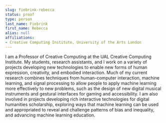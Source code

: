 ```yaml
---
slug: fiebrink-rebecca
status: proof
type: person
last_name: Fiebrink
first_name: Rebecca
alias: null
affiliations:
- Creative Computing Institute, University of the Arts London
---
```


I am a Professor of Creative Computing at the UAL Creative Computing Institute. My students, research assistants, and I work on a variety of projects developing new technologies to enable new forms of human expression, creativity, and embodied interaction. Much of my current research combines techniques from human-computer interaction, machine learning, and signal processing to allow people to apply machine learning more effectively to new problems, such as the design of new digital musical instruments and gestural interfaces for gaming and accessibility. I am also involved in projects developing rich interactive technologies for digital humanities scholarship, exploring ways that machine learning can be used and appropriated to reveal and challenge patterns of bias and inequality, and advancing machine learning education.
